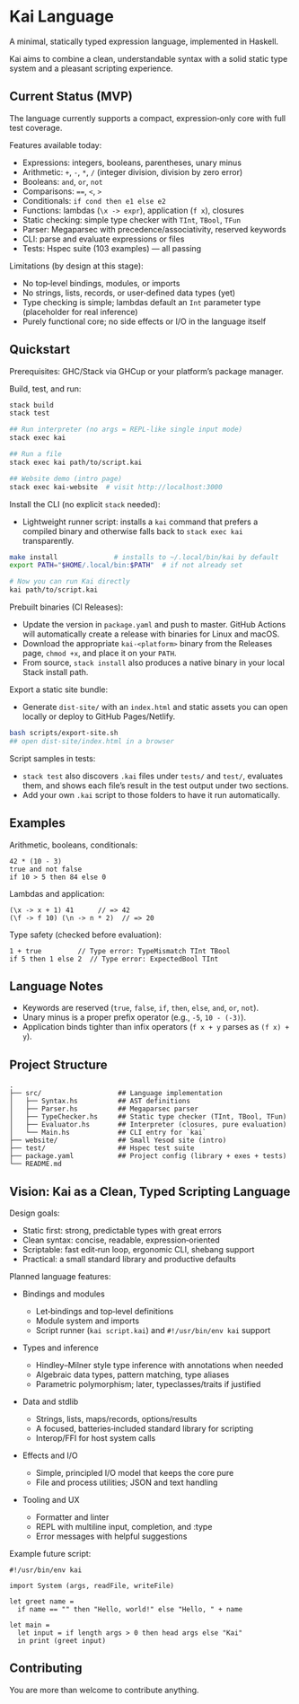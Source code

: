 # Kai Language

A minimal, statically typed expression language, implemented in Haskell.

Kai aims to combine a clean, understandable syntax with a solid static type system and a pleasant scripting experience.

## Current Status (MVP)

The language currently supports a compact, expression‑only core with full test coverage.

Features available today:

- Expressions: integers, booleans, parentheses, unary minus
- Arithmetic: `+`, `-`, `*`, `/` (integer division, division by zero error)
- Booleans: `and`, `or`, `not`
- Comparisons: `==`, `<`, `>`
- Conditionals: `if cond then e1 else e2`
- Functions: lambdas (`\x -> expr`), application (`f x`), closures
- Static checking: simple type checker with `TInt`, `TBool`, `TFun`
- Parser: Megaparsec with precedence/associativity, reserved keywords
- CLI: parse and evaluate expressions or files
- Tests: Hspec suite (103 examples) — all passing

Limitations (by design at this stage): 

- No top‑level bindings, modules, or imports
- No strings, lists, records, or user‑defined data types (yet)
- Type checking is simple; lambdas default an `Int` parameter type (placeholder for real inference)
- Purely functional core; no side effects or I/O in the language itself

## Quickstart

Prerequisites: GHC/Stack via GHCup or your platform’s package manager.

Build, test, and run:

```bash
stack build
stack test

## Run interpreter (no args = REPL-like single input mode)
stack exec kai

## Run a file
stack exec kai path/to/script.kai

## Website demo (intro page)
stack exec kai-website  # visit http://localhost:3000
```

Install the CLI (no explicit `stack` needed):

- Lightweight runner script: installs a `kai` command that prefers a compiled binary and otherwise falls back to `stack exec kai` transparently.

```bash
make install              # installs to ~/.local/bin/kai by default
export PATH="$HOME/.local/bin:$PATH"  # if not already set

# Now you can run Kai directly
kai path/to/script.kai
```

Prebuilt binaries (CI Releases):

- Update the version in `package.yaml` and push to master. GitHub Actions will automatically create a release with binaries for Linux and macOS.
- Download the appropriate `kai-<platform>` binary from the Releases page, `chmod +x`, and place it on your `PATH`.
- From source, `stack install` also produces a native binary in your local Stack install path.

Export a static site bundle:

- Generate `dist-site/` with an `index.html` and static assets you can open locally or deploy to GitHub Pages/Netlify.

```bash
bash scripts/export-site.sh
## open dist-site/index.html in a browser
```

Script samples in tests:

- `stack test` also discovers `.kai` files under `tests/` and `test/`, evaluates them, and shows each file’s result in the test output under two sections.
- Add your own `.kai` script to those folders to have it run automatically.

## Examples

Arithmetic, booleans, conditionals:

```kai
42 * (10 - 3)
true and not false
if 10 > 5 then 84 else 0
```

Lambdas and application:

```kai
(\x -> x + 1) 41      // => 42
(\f -> f 10) (\n -> n * 2)  // => 20
```

Type safety (checked before evaluation):

```kai
1 + true         // Type error: TypeMismatch TInt TBool
if 5 then 1 else 2  // Type error: ExpectedBool TInt
```

## Language Notes

- Keywords are reserved (`true`, `false`, `if`, `then`, `else`, `and`, `or`, `not`).
- Unary minus is a proper prefix operator (e.g., `-5`, `10 - (-3)`).
- Application binds tighter than infix operators (`f x + y` parses as `(f x) + y`).

## Project Structure

```
.
├── src/                   ## Language implementation
│   ├── Syntax.hs          ## AST definitions
│   ├── Parser.hs          ## Megaparsec parser
│   ├── TypeChecker.hs     ## Static type checker (TInt, TBool, TFun)
│   ├── Evaluator.hs       ## Interpreter (closures, pure evaluation)
│   └── Main.hs            ## CLI entry for `kai`
├── website/               ## Small Yesod site (intro)
├── test/                  ## Hspec test suite
├── package.yaml           ## Project config (library + exes + tests)
└── README.md
```

## Vision: Kai as a Clean, Typed Scripting Language

Design goals:

- Static first: strong, predictable types with great errors
- Clean syntax: concise, readable, expression‑oriented
- Scriptable: fast edit‑run loop, ergonomic CLI, shebang support
- Practical: a small standard library and productive defaults

Planned language features:

- Bindings and modules
  - Let‑bindings and top‑level definitions
  - Module system and imports
  - Script runner (`kai script.kai`) and `#!/usr/bin/env kai` support

- Types and inference
  - Hindley–Milner style type inference with annotations when needed
  - Algebraic data types, pattern matching, type aliases
  - Parametric polymorphism; later, typeclasses/traits if justified

- Data and stdlib
  - Strings, lists, maps/records, options/results
  - A focused, batteries‑included standard library for scripting
  - Interop/FFI for host system calls

- Effects and I/O
  - Simple, principled I/O model that keeps the core pure
  - File and process utilities; JSON and text handling

- Tooling and UX
  - Formatter and linter
  - REPL with multiline input, completion, and :type
  - Error messages with helpful suggestions

Example future script:

```kai
#!/usr/bin/env kai

import System (args, readFile, writeFile)

let greet name =
  if name == "" then "Hello, world!" else "Hello, " + name

let main =
  let input = if length args > 0 then head args else "Kai"
  in print (greet input)
```

## Contributing

You are more than welcome to contribute anything.
